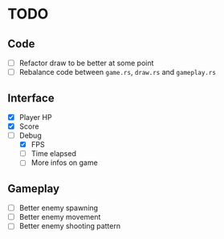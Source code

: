 # TODO

## Code
- [ ] Refactor draw to be better at some point
- [ ] Rebalance code between `game.rs`, `draw.rs` and `gameplay.rs`

## Interface
- [x] Player HP
- [x] Score
- [ ] Debug
  - [x] FPS
  - [ ] Time elapsed
  - [ ] More infos on game

## Gameplay
- [ ] Better enemy spawning
- [ ] Better enemy movement
- [ ] Better enemy shooting pattern
